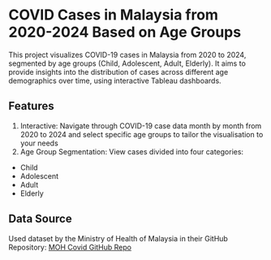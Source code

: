 # COVID Cases in Malaysia from 2020-2024 Based on Age Groups
This project visualizes COVID-19 cases in Malaysia from 2020 to 2024, segmented by age groups (Child, Adolescent, Adult, Elderly). It aims to provide insights into the distribution of cases across different age demographics over time, using interactive Tableau dashboards.

## Features
1. Interactive: Navigate through COVID-19 case data month by month from 2020 to 2024 and select specific age groups to tailor the visualisation to your needs 
2. Age Group Segmentation: View cases divided into four categories:
- Child
- Adolescent
- Adult 
- Elderly

## Data Source
Used dataset by the Ministry of Health of Malaysia in their GitHub Repository: <a href="[epidemic/cases_malaysia.csv](https://github.com/MoH-Malaysia/covid19-public/blob/3caaec6c0367a8764f398fce6d001e9039f20b95/epidemic/cases_malaysia.csv)">MOH Covid GitHub Repo</a>
